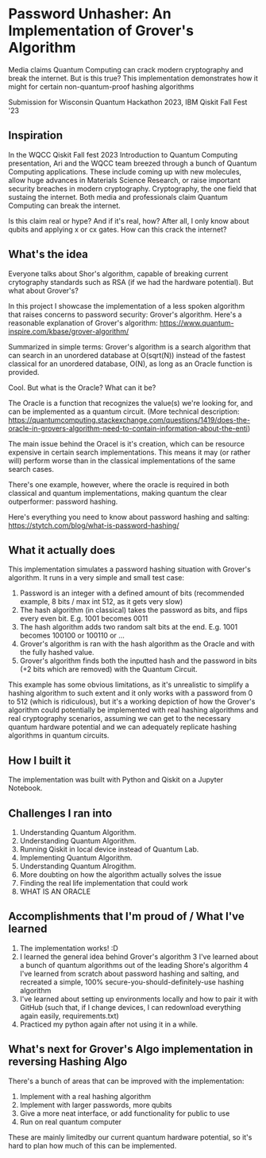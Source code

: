 # Password Unhasher: An Implementation of Grover's Algorithm
Media claims Quantum Computing can crack modern cryptography and break the internet. But is this true? This implementation demonstrates how it might for certain non-quantum-proof hashing algorithms

Submission for Wisconsin Quantum Hackathon 2023, IBM Qiskit Fall Fest '23


## Inspiration
In the WQCC Qiskit Fall fest 2023 Introduction to Quantum Computing presentation, Ari and the WQCC team breezed through a bunch of Quantum Computing applications. These include coming up with new molecules, allow huge advances in Materials Science Research, or raise important security breaches in modern cryptography. Cryptography, the one field that sustaing the internet. Both media and professionals claim Quantum Computing can break the internet. 

Is this claim real or hype? And if it's real, how? After all, I only know about qubits and applying x or cx gates. How can this crack the internet?


## What's the idea
Everyone talks about Shor's algorithm, capable of breaking current crytography standards such as RSA (if we had the hardware potential). But what about Grover's?

In this project I showcase the implementation of a less spoken algorithm that raises concerns to password security: Grover's algorithm. Here's a reasonable explanation of Grover's algorithm: https://www.quantum-inspire.com/kbase/grover-algorithm/


Summarized in simple terms:
Grover's algorithm is a search algorithm that can search in an unordered database at O(sqrt(N)) instead of the fastest classical for an unordered database, O(N), as long as an Oracle function is provided.

Cool. But what is the Oracle? What can it be?

The Oracle is a function that recognizes the value(s) we're looking for, and can be implemented as a quantum circuit. 
(More technical description: https://quantumcomputing.stackexchange.com/questions/1419/does-the-oracle-in-grovers-algorithm-need-to-contain-information-about-the-enti)

The main issue behind the Oracel is it's creation, which can be resource expensive in certain search implementations. This means it may (or rather will) perform worse than in the classical implementations of the same search cases. 

There's one example, however, where the oracle is required in both classical and quantum implementations, making quantum the clear outperformer: password hashing.

 
Here's everything you need to know about password hashing and salting: https://stytch.com/blog/what-is-password-hashing/



## What it actually does
This implementation simulates a password hashing situation with Grover's algorithm. It runs in a very simple and small test case:

1. Password is an integer with a defined amount of bits (recommended example, 8 bits / max int 512, as it gets very slow)
2. The hash algorithm (in classical) takes the password as bits, and flips every even bit. E.g. 1001 becomes 0011
3. The hash algorithm adds two random salt bits at the end. E.g. 1001 becomes 100100 or 100110 or ...
4. Grover's algorithm is ran with the hash algorithm as the Oracle and with the fully hashed value.
5. Grover's algorithm finds both the inputted hash and the password in bits (+2 bits which are removed) with the Quantum Circuit.

This example has some obvious limitations, as it's unrealistic to simplify a hashing algorithm to such extent and it only works with a password from 0 to 512 (which is ridiculous), but it's a working depiction of how the Grover's algorithm could potentially be implemented with real hashing algorithms and real cryptography scenarios, assuming we can get to the necessary quantum hardware potential and we can adequately replicate hashing algorithms in quantum circuits.


## How I built it
The implementation was built with Python and Qiskit on a Jupyter Notebook. 


## Challenges I ran into
1. Understanding Quantum Algorithm.
2. Understanding Quantum Algorithm.
3. Running Qiskit in local device instead of Quantum Lab.
4. Implementing Quantum Algorithm.
5. Understanding Quantum Alrogithm.
6. More doubting on how the algorithm actually solves the issue
7. Finding the real life implementation that could work
8. WHAT IS AN ORACLE


## Accomplishments that I'm proud of / What I've learned
1. The implementation works! :D
2. I learned the general idea behind Grover's algorithm
3 I've learned about a bunch of quantum algorithms out of the leading Shore's algorithm
4 I've learned from scratch about password hashing and salting, and recreated a simple, 100% secure-you-should-definitely-use hashing algorithm
5. I've learned about setting up environments locally and how to pair it with GitHub (such that, if I change devices, I can redownload everything again easily, requirements.txt)
6. Practiced my python again after not using it in a while. 


## What's next for Grover's Algo implementation in reversing Hashing Algo
There's a bunch of areas that can be improved with the implementation:
1. Implement with a real hashing algorithm
2. Implement with larger passwords, more qubits
3. Give a more neat interface, or add functionality for public to use
4. Run on real quantum computer

These are mainly limitedby our current quantum hardware potential, so it's hard to plan how much of this can be implemented.

